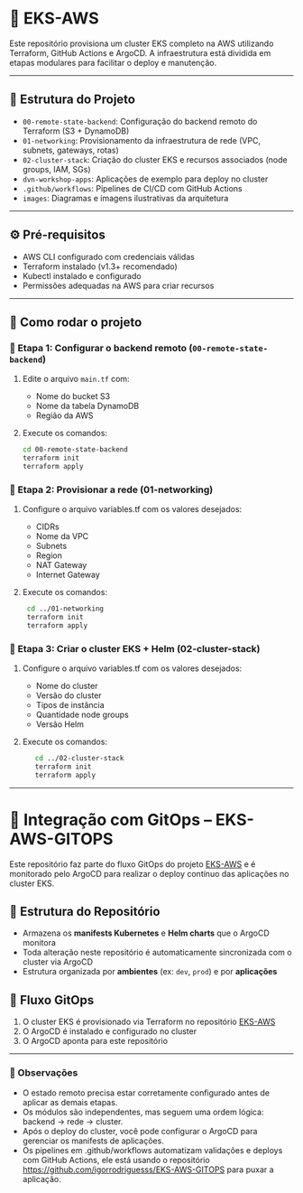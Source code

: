 # 🚀 EKS-AWS

Este repositório provisiona um cluster EKS completo na AWS utilizando Terraform, GitHub Actions e ArgoCD. A infraestrutura está dividida em etapas modulares para facilitar o deploy e manutenção.

---

## 📁 Estrutura do Projeto

- `00-remote-state-backend`: Configuração do backend remoto do Terraform (S3 + DynamoDB)
- `01-networking`: Provisionamento da infraestrutura de rede (VPC, subnets, gateways, rotas)
- `02-cluster-stack`: Criação do cluster EKS e recursos associados (node groups, IAM, SGs)
- `dvn-workshop-apps`: Aplicações de exemplo para deploy no cluster
- `.github/workflows`: Pipelines de CI/CD com GitHub Actions
- `images`: Diagramas e imagens ilustrativas da arquitetura

---

## ⚙️ Pré-requisitos

- AWS CLI configurado com credenciais válidas
- Terraform instalado (v1.3+ recomendado)
- Kubectl instalado e configurado
- Permissões adequadas na AWS para criar recursos

---

## 🚀 Como rodar o projeto

### 🔹 Etapa 1: Configurar o backend remoto (`00-remote-state-backend`)

1. Edite o arquivo `main.tf` com:
   - Nome do bucket S3
   - Nome da tabela DynamoDB
   - Região da AWS
  
2. Execute os comandos:
   ```bash
   cd 00-remote-state-backend
   terraform init
   terraform apply
   
### 🔹 Etapa 2: Provisionar a rede (01-networking)

1. Configure o arquivo variables.tf com os valores desejados:
   - CIDRs
   - Nome da VPC
   - Subnets
   - Region
   - NAT Gateway
   - Internet Gateway

2. Execute os comandos:
   ```bash
    cd ../01-networking
    terraform init
    terraform apply

### 🔹 Etapa 3: Criar o cluster EKS + Helm (02-cluster-stack)

1. Configure o arquivo variables.tf com os valores desejados:
   - Nome do cluster
   - Versão do cluster
   - Tipos de instância
   - Quantidade node groups
   - Versão Helm

2. Execute os comandos:
   ```bash
      cd ../02-cluster-stack
      terraform init
      terraform apply
--- 
# 🔄 Integração com GitOps – EKS-AWS-GITOPS

Este repositório faz parte do fluxo GitOps do projeto [EKS-AWS](https://github.com/igorrodriguesss/EKS-AWS) e é monitorado pelo ArgoCD para realizar o deploy contínuo das aplicações no cluster EKS.

## 📁 Estrutura do Repositório

- Armazena os **manifests Kubernetes** e **Helm charts** que o ArgoCD monitora
- Toda alteração neste repositório é automaticamente sincronizada com o cluster via ArgoCD
- Estrutura organizada por **ambientes** (ex: `dev`, `prod`) e por **aplicações**

## 🧭 Fluxo GitOps

1. O cluster EKS é provisionado via Terraform no repositório [EKS-AWS](https://github.com/igorrodriguesss/EKS-AWS)
2. O ArgoCD é instalado e configurado no cluster
3. O ArgoCD aponta para este repositório
   
---    

### 📌 Observações
- O estado remoto precisa estar corretamente configurado antes de aplicar as demais etapas.
- Os módulos são independentes, mas seguem uma ordem lógica: backend → rede → cluster.
- Após o deploy do cluster, você pode configurar o ArgoCD para gerenciar os manifests de aplicações.
- Os pipelines em .github/workflows automatizam validações e deploys com GitHub Actions, ele está usando o repositório https://github.com/igorrodriguesss/EKS-AWS-GITOPS para puxar a aplicação.
